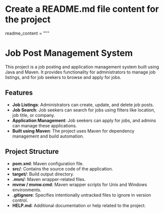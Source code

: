 # Create a README.md file content for the project
readme_content = """
# Job Post Management System

This project is a job posting and application management system built using Java and Maven. It provides functionality for administrators to manage job listings, and for job seekers to browse and apply for jobs. 

## Features

- **Job Listings**: Administrators can create, update, and delete job posts.
- **Job Search**: Job seekers can search for jobs using filters like location, job title, or company.
- **Application Management**: Job seekers can apply for jobs, and admins can manage these applications.
- **Built using Maven**: The project uses Maven for dependency management and build automation.

## Project Structure

- **pom.xml**: Maven configuration file.
- **src/**: Contains the source code of the application.
- **target/**: Build output directory.
- **.mvn/**: Maven wrapper-related files.
- **mvnw / mvnw.cmd**: Maven wrapper scripts for Unix and Windows environments.
- **.gitignore**: Specifies intentionally untracked files to ignore in version control.
- **HELP.md**: Additional documentation or help related to the project.
